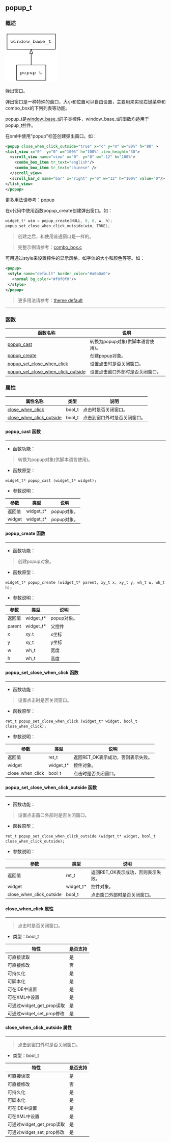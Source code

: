 ## popup\_t
### 概述
![image](images/popup_t_0.png)

弹出窗口。

 弹出窗口是一种特殊的窗口，大小和位置可以自由设置，主要用来实现右键菜单和combo\_box的下列列表等功能。

 popup\_t是[window\_base\_t](window_base_t.md)的子类控件，window\_base\_t的函数均适用于popup\_t控件。

 在xml中使用"popup"标签创建弹出窗口。如：

 ```xml
 <popup close_when_click_outside="true" x="c" y="m" w="80%" h="80" >
 <list_view x="0"  y="0" w="100%" h="100%" item_height="30">
   <scroll_view name="view" x="0"  y="0" w="-12" h="100%">
     <combo_box_item tr_text="english"/>
     <combo_box_item tr_text="chinese" />
   </scroll_view>
   <scroll_bar_d name="bar" x="right" y="0" w="12" h="100%" value="0"/>
 </list_view>
 </popup>
 ```

 >
 更多用法请参考：[popup](https://github.com/zlgopen/awtk/blob/master/demos/assets/default/raw/ui/)

 在c代码中使用函数popup\_create创建弹出窗口。如：

 ```c
 widget_t* win = popup_create(NULL, 0, 0, w, h);
 popup_set_close_when_click_outside(win, TRUE);
 ```

 > 创建之后，和使用普通窗口是一样的。

 > 完整示例请参考：[combo_box.c](https://github.com/zlgopen/awtk-c-demos/blob/master/demos/combo_box.c)

 可用通过style来设置控件的显示风格，如字体的大小和颜色等等。如：

 ```xml
 <popup>
  <style name="default" border_color="#a0a0a0">
    <normal bg_color="#f0f0f0"/>
  </style>
 </popup>
 ```

 > 更多用法请参考：[theme
 default](https://github.com/zlgopen/awtk/blob/master/demos/assets/default/raw/styles/default.xml#L324)
----------------------------------
### 函数
<p id="popup_t_methods">

| 函数名称 | 说明 | 
| -------- | ------------ | 
| <a href="#popup_t_popup_cast">popup\_cast</a> | 转换为popup对象(供脚本语言使用)。 |
| <a href="#popup_t_popup_create">popup\_create</a> | 创建popup对象。 |
| <a href="#popup_t_popup_set_close_when_click">popup\_set\_close\_when\_click</a> | 设置点击时是否关闭窗口。 |
| <a href="#popup_t_popup_set_close_when_click_outside">popup\_set\_close\_when\_click\_outside</a> | 设置点击窗口外部时是否关闭窗口。 |
### 属性
<p id="popup_t_properties">

| 属性名称 | 类型 | 说明 | 
| -------- | ----- | ------------ | 
| <a href="#popup_t_close_when_click">close\_when\_click</a> | bool\_t | 点击时是否关闭窗口。 |
| <a href="#popup_t_close_when_click_outside">close\_when\_click\_outside</a> | bool\_t | 点击到窗口外时是否关闭窗口。 |
#### popup\_cast 函数
-----------------------

* 函数功能：

> <p id="popup_t_popup_cast">转换为popup对象(供脚本语言使用)。

* 函数原型：

```
widget_t* popup_cast (widget_t* widget);
```

* 参数说明：

| 参数 | 类型 | 说明 |
| -------- | ----- | --------- |
| 返回值 | widget\_t* | popup对象。 |
| widget | widget\_t* | popup对象。 |
#### popup\_create 函数
-----------------------

* 函数功能：

> <p id="popup_t_popup_create">创建popup对象。

* 函数原型：

```
widget_t* popup_create (widget_t* parent, xy_t x, xy_t y, wh_t w, wh_t h);
```

* 参数说明：

| 参数 | 类型 | 说明 |
| -------- | ----- | --------- |
| 返回值 | widget\_t* | popup对象。 |
| parent | widget\_t* | 父控件 |
| x | xy\_t | x坐标 |
| y | xy\_t | y坐标 |
| w | wh\_t | 宽度 |
| h | wh\_t | 高度 |
#### popup\_set\_close\_when\_click 函数
-----------------------

* 函数功能：

> <p id="popup_t_popup_set_close_when_click">设置点击时是否关闭窗口。

* 函数原型：

```
ret_t popup_set_close_when_click (widget_t* widget, bool_t close_when_click);
```

* 参数说明：

| 参数 | 类型 | 说明 |
| -------- | ----- | --------- |
| 返回值 | ret\_t | 返回RET\_OK表示成功，否则表示失败。 |
| widget | widget\_t* | 控件对象。 |
| close\_when\_click | bool\_t | 点击时是否关闭窗口。 |
#### popup\_set\_close\_when\_click\_outside 函数
-----------------------

* 函数功能：

> <p id="popup_t_popup_set_close_when_click_outside">设置点击窗口外部时是否关闭窗口。

* 函数原型：

```
ret_t popup_set_close_when_click_outside (widget_t* widget, bool_t close_when_click_outside);
```

* 参数说明：

| 参数 | 类型 | 说明 |
| -------- | ----- | --------- |
| 返回值 | ret\_t | 返回RET\_OK表示成功，否则表示失败。 |
| widget | widget\_t* | 控件对象。 |
| close\_when\_click\_outside | bool\_t | 点击窗口外部时是否关闭窗口。 |
#### close\_when\_click 属性
-----------------------
> <p id="popup_t_close_when_click">点击时是否关闭窗口。

* 类型：bool\_t

| 特性 | 是否支持 |
| -------- | ----- |
| 可直接读取 | 是 |
| 可直接修改 | 否 |
| 可持久化   | 是 |
| 可脚本化   | 是 |
| 可在IDE中设置 | 是 |
| 可在XML中设置 | 是 |
| 可通过widget\_get\_prop读取 | 是 |
| 可通过widget\_set\_prop修改 | 是 |
#### close\_when\_click\_outside 属性
-----------------------
> <p id="popup_t_close_when_click_outside">点击到窗口外时是否关闭窗口。

* 类型：bool\_t

| 特性 | 是否支持 |
| -------- | ----- |
| 可直接读取 | 是 |
| 可直接修改 | 否 |
| 可持久化   | 是 |
| 可脚本化   | 是 |
| 可在IDE中设置 | 是 |
| 可在XML中设置 | 是 |
| 可通过widget\_get\_prop读取 | 是 |
| 可通过widget\_set\_prop修改 | 是 |

